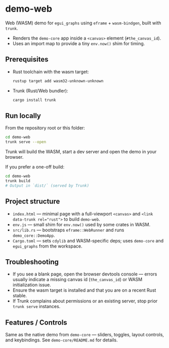 # demo-web

Web (WASM) demo for `egui_graphs` using `eframe` + `wasm-bindgen`, built with `trunk`.

- Renders the `demo-core` app inside a `<canvas>` element (`#the_canvas_id`).
- Uses an import map to provide a tiny `env.now()` shim for timing.

## Prerequisites

- Rust toolchain with the wasm target:

  ```sh
  rustup target add wasm32-unknown-unknown
  ```

- Trunk (Rust/Web bundler):

  ```sh
  cargo install trunk
  ```

## Run locally

From the repository root or this folder:

```sh
cd demo-web
trunk serve --open
```

Trunk will build the WASM, start a dev server and open the demo in your browser.

If you prefer a one-off build:

```sh
cd demo-web
trunk build
# Output in `dist/` (served by Trunk)
```

## Project structure

- `index.html` — minimal page with a full-viewport `<canvas>` and `<link data-trunk rel="rust">` to build `demo-web`.
- `env.js` — small shim for `env.now()` used by some crates in WASM.
- `src/lib.rs` — bootstraps `eframe::WebRunner` and runs `demo_core::DemoApp`.
- `Cargo.toml` — sets `cdylib` and WASM-specific deps; uses `demo-core` and `egui_graphs` from the workspace.

## Troubleshooting

- If you see a blank page, open the browser devtools console — errors usually indicate a missing canvas id (`the_canvas_id`) or WASM initialization issue.
- Ensure the wasm target is installed and that you are on a recent Rust stable.
- If Trunk complains about permissions or an existing server, stop prior `trunk serve` instances.

## Features / Controls

Same as the native demo from `demo-core` — sliders, toggles, layout controls, and keybindings. See `demo-core/README.md` for details.
